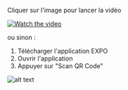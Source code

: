 Cliquer sur l'image pour lancer la vidéo

[![Watch the video](https://i.imgur.com/EWTszHm.png)](https://www.youtube.com/watch?v=KmXwTunqwbw&t)

ou sinon :
1. Télécharger l'application EXPO
2. Ouvrir l'application
3. Appuyer sur "Scan QR Code" 

![alt text](https://i.imgur.com/8HGtktX.png)
